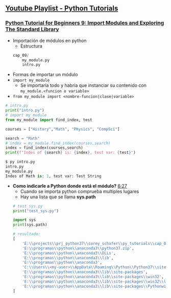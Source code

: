 ## [Youtube Playlist - Python Tutorials](https://www.youtube.com/playlist?list=PL-osiE80TeTt2d9bfVyTiXJA-UTHn6WwU)

### [Python Tutorial for Beginners 9: Import Modules and Exploring The Standard Library](https://youtu.be/jGu9vvEUk5k)
- Importación de módulos en python
	- Estructura
	```py
	cap_09/
		my_module.py
		intro.py
	```
- Formas de importar un módulo
- `import my_module`
	- Se importaría todo y habria que instanciar su contenido con `my_module.<funcion o variable>`
- `from my_module import <nombre-funcion|clase|variable>`
```py
# intro.py
print("intro.py")
# import my_module
from my_module import find_index, test

courses = ["History","Math", "Physics", "CompSci"]

search = "Math"
# index = my_module.find_index(courses,search)
index = find_index(courses,search)
print(f"Indes of {search} is: {index}, test var: {test}")

$ py intro.py
intro.py
my_module.py
Indes of Math is: 1, test var: Test String
```
- **Como indicarle a Python donde está el módulo?** [6:27](https://youtu.be/CqvZ3vGoGs0?list=PL-osiE80TeTt2d9bfVyTiXJA-UTHn6WwU&t=380)
	- Cuando se importa python comprueba multiples lugares
	- Hay una lista que se llama **sys.path**
	```py
	# test_sys.py
	print("test_sys.py")

	import sys
	print(sys.path)

	# resultado:
	[
		'E:\\projects\\prj_python37\\corey_schafer\\py_tutorials\\cap_09',
		'E:\\programas\\python\\anaconda3\\python37.zip',
		'E:\\programas\\python\\anaconda3\\DLLs',
		'E:\\programas\\python\\anaconda3\\lib',
		'E:\\programas\\python\\anaconda3',
		'C:\\Users\\<my-user>\\AppData\\Roaming\\Python\\Python37\\site-packages',
		'E:\\programas\\python\\anaconda3\\lib\\site-packages',
		'E:\\programas\\python\\anaconda3\\lib\\site-packages\\win32',
		'E:\\programas\\python\\anaconda3\\lib\\site-packages\\win32\\lib',
		'E:\\programas\\python\\anaconda3\\lib\\site-packages\\Pythonwin'
	]
	```
